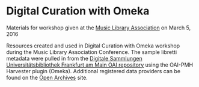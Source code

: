 # Digital Curation with Omeka
Materials for workshop given at the <a href="http://www.musiclibraryassoc.org/mpage/mla_2016">Music Library Association</a> on March 5, 2016

Resources created and used in Digital Curation with Omeka workshop during the Music Library Association Conference. The sample libretti metadata were pulled in from the <a href="http://sammlungen.ub.uni-frankfurt.de/oai/">Digitale Sammlungen Universitätsbibliothek Frankfurt am Main OAI repository</a>
using the OAI-PMH Harvester plugin (Omeka). Additional registered data providers can be found on the <a href="http://www.openarchives.org/Register/BrowseSites">Open Archives</a> site.  


